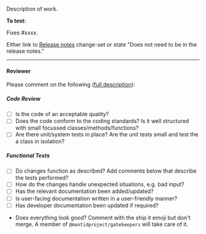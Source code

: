 Description of work.

**To test:**

<!-- Instructions for testing. -->

Fixes #xxxx.

Either link to [Release notes](http://www.mantidproject.org/Release_Notes_3.7) change-set or state "Does not need to be in the release notes."

---

#### Reviewer ####

Please comment on the following ([full description](http://www.mantidproject.org/Individual_Ticket_Testing)):

##### Code Review #####

- [ ] Is the code of an acceptable quality?
- [ ] Does the code conform to the coding standards? Is it well structured with small focussed classes/methods/functions?
- [ ] Are there unit/system tests in place? Are the unit tests small and test the a class in isolation?

##### Functional Tests #####

- [ ] Do changes function as described? Add comments below that describe the tests performed?
- [ ] How do the changes handle unexpected situations, e.g. bad input?
- [ ] Has the relevant documentation been added/updated?
- [ ] Is user-facing documentation written in a user-friendly manner?
- [ ] Has developer documentation been updated if required?

- Does everything look good? Comment with the ship it emoji but don't merge. A member of `@mantidproject/gatekeepers` will take care of it.
